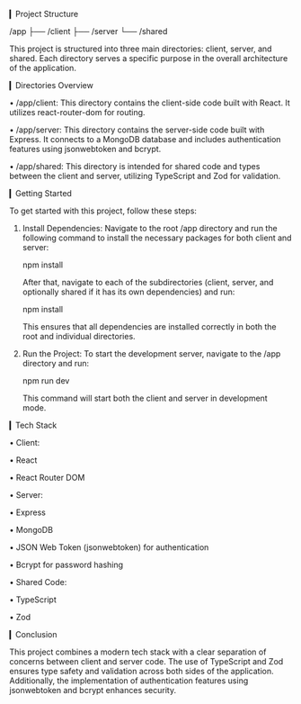 ▎Project Structure

/app
  ├── /client
  ├── /server
  └── /shared


This project is structured into three main directories: client, server, and shared. Each directory serves a specific purpose in the overall architecture of the application.

▎Directories Overview

• /app/client: This directory contains the client-side code built with React. It utilizes react-router-dom for routing.

  
• /app/server: This directory contains the server-side code built with Express. It connects to a MongoDB database and includes authentication features using jsonwebtoken and bcrypt.

  
• /app/shared: This directory is intended for shared code and types between the client and server, utilizing TypeScript and Zod for validation.

▎Getting Started

To get started with this project, follow these steps:

1. Install Dependencies: 
   Navigate to the root /app directory and run the following command to install the necessary packages for both client and server:

      npm install
   

   After that, navigate to each of the subdirectories (client, server, and optionally shared if it has its own dependencies) and run:

      npm install
   

   This ensures that all dependencies are installed correctly in both the root and individual directories.

2. Run the Project: 
   To start the development server, navigate to the /app directory and run:

      npm run dev
   

   This command will start both the client and server in development mode.

▎Tech Stack

• Client: 

  • React

  • React Router DOM

• Server: 

  • Express

  • MongoDB

  • JSON Web Token (jsonwebtoken) for authentication

  • Bcrypt for password hashing

• Shared Code:

  • TypeScript

  • Zod

▎Conclusion

This project combines a modern tech stack with a clear separation of concerns between client and server code. The use of TypeScript and Zod ensures type safety and validation across both sides of the application. Additionally, the implementation of authentication features using jsonwebtoken and bcrypt enhances security.
